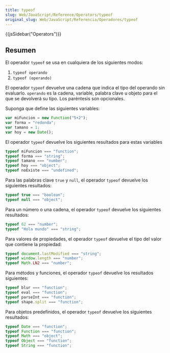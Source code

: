 ```yaml
---
title: typeof
slug: Web/JavaScript/Reference/Operators/typeof
original_slug: Web/JavaScript/Referencia/Operadores/typeof
---
```


{{jsSidebar("Operators")}}

## Resumen

El operador `typeof` se usa en cualquiera de los siguientes modos:

1. `typeof operando`
2. `typeof (operando)`

El operador `typeof` devuelve una cadena que indica el tipo del operando sin evaluarlo. `operando` es la cadena, variable, palabra clave u objeto para el que se devolverá su tipo. Los paréntesis son opcionales.

Suponga que define las siguientes variables:

```js
var miFuncion = new Function("5+2");
var forma = "redonda";
var tamano = 1;
var hoy = new Date();
```

El operador `typeof` devuelve los siguientes resultados para estas variables

```js
typeof miFuncion === "function";
typeof forma === "string";
typeof tamano === "number";
typeof hoy === "object";
typeof noExiste === "undefined";
```

Para las palabras clave `true` y `null`, el operador `typeof` devuelve los siguientes resultados:

```js
typeof true === "boolean";
typeof null === "object";
```

Para un número o una cadena, el operador `typeof` devuelve los siguientes resultados:

```js
typeof 62 === "number";
typeof "Hola mundo" === "string";
```

Para valores de propiedades, el operador `typeof` devuelve el tipo del valor que contiene la propiedad:

```js
typeof document.lastModified === "string";
typeof window.length === "number";
typeof Math.LN2 === "number";
```

Para métodos y funciones, el operador `typeof` devuelve los resultados siguientes:

```js
typeof blur === "function";
typeof eval === "function";
typeof parseInt === "function";
typeof shape.split === "function";
```

Para objetos predefinidos, el operador `typeof` devuelve los siguientes resultados:

```js
typeof Date === "function";
typeof Function === "function";
typeof Math === "object";
typeof Object === "function";
typeof String === "function";
```
